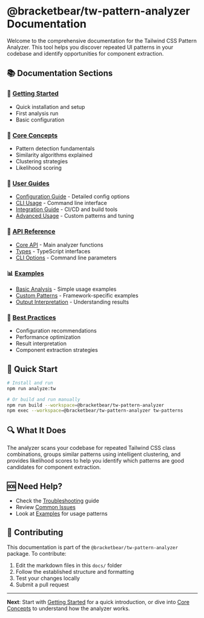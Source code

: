 # @bracketbear/tw-pattern-analyzer Documentation

Welcome to the comprehensive documentation for the Tailwind CSS Pattern Analyzer. This tool helps you discover repeated UI patterns in your codebase and identify opportunities for component extraction.

## 📚 Documentation Sections

### 🚀 [Getting Started](./getting-started.md)

- Quick installation and setup
- First analysis run
- Basic configuration

### 🧠 [Core Concepts](./concepts.md)

- Pattern detection fundamentals
- Similarity algorithms explained
- Clustering strategies
- Likelihood scoring

### 📖 [User Guides](./guides/)

- [Configuration Guide](./guides/configuration.md) - Detailed config options
- [CLI Usage](./guides/cli-usage.md) - Command line interface
- [Integration Guide](./guides/integration.md) - CI/CD and build tools
- [Advanced Usage](./guides/advanced-usage.md) - Custom patterns and tuning

### 🔧 [API Reference](./api/)

- [Core API](./api/core.md) - Main analyzer functions
- [Types](./api/types.md) - TypeScript interfaces
- [CLI Options](./api/cli.md) - Command line parameters

### 📊 [Examples](./examples/)

- [Basic Analysis](./examples/basic-analysis.md) - Simple usage examples
- [Custom Patterns](./examples/custom-patterns.md) - Framework-specific examples
- [Output Interpretation](./examples/output-interpretation.md) - Understanding results

### 🎯 [Best Practices](./best-practices.md)

- Configuration recommendations
- Performance optimization
- Result interpretation
- Component extraction strategies

## 🎯 Quick Start

```bash
# Install and run
npm run analyze:tw

# Or build and run manually
npm run build --workspace=@bracketbear/tw-pattern-analyzer
npm exec --workspace=@bracketbear/tw-pattern-analyzer tw-patterns
```

## 🔍 What It Does

The analyzer scans your codebase for repeated Tailwind CSS class combinations, groups similar patterns using intelligent clustering, and provides likelihood scores to help you identify which patterns are good candidates for component extraction.

## 🆘 Need Help?

- Check the [Troubleshooting](./troubleshooting.md) guide
- Review [Common Issues](./troubleshooting.md#common-issues)
- Look at [Examples](./examples/) for usage patterns

## 📝 Contributing

This documentation is part of the `@bracketbear/tw-pattern-analyzer` package. To contribute:

1. Edit the markdown files in this `docs/` folder
2. Follow the established structure and formatting
3. Test your changes locally
4. Submit a pull request

---

**Next**: Start with [Getting Started](./getting-started.md) for a quick introduction, or dive into [Core Concepts](./concepts.md) to understand how the analyzer works.
